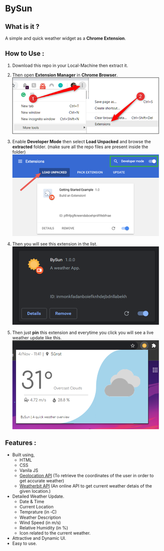 # BySun

## What is it ?

A simple and quick weather widget as a **Chrome Extension**.

## How to Use :

1. Download this repo in your Local-Machine then extract it.

2. Then open **Extension Manager** in **Chrome Browser**.
   ![Step-2](./images/1.png)

3. Enable **Developer Mode** then select **Load Unpacked** and browse the **extracted** folder.
   (make sure all the repo files are present inside the folder)
   ![Step-3](./images/2.png)

4. Then you will see this extension in the list.
   ![Step-3](./images/3.png)

5. Then just **pin** this extension and everytime you click you will see a live weather update like this.
   ![Step-3](./images/4.png)

## Features :

- Built using,
  - HTML
  - CSS
  - Vanila JS
  - [Geolocation API](https://developers.google.com/maps/documentation/geolocation/overview) (To retrieve the coordinates of the user in order to get accurate weather)
  - [Weatherbit API](https://www.weatherbit.io/) (An online API to get current weather detais of the given location.)
- Detailed Weather Update.
  - Date & Time
  - Current Location
  - Temprature (in ॰C)
  - Weather Description
  - Wind Speed (in m/s)
  - Relative Humidity (in %)
  - Icon related to the current weather.
- Attractive and Dynamic UI.
- Easy to use.
